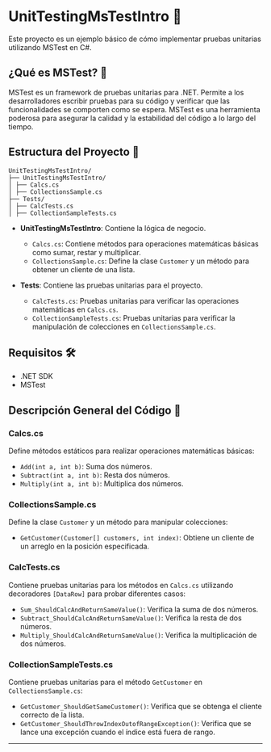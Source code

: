 # UnitTestingMsTestIntro 🚀

Este proyecto es un ejemplo básico de cómo implementar pruebas unitarias utilizando MSTest en C#.

## ¿Qué es MSTest? 🧪

MSTest es un framework de pruebas unitarias para .NET. Permite a los desarrolladores escribir pruebas para su código y verificar que las funcionalidades se comporten como se espera. MSTest es una herramienta poderosa para asegurar la calidad y la estabilidad del código a lo largo del tiempo.

## Estructura del Proyecto 📁

```plaintext
UnitTestingMsTestIntro/
├── UnitTestingMsTestIntro/
│ ├── Calcs.cs
│ ├── CollectionsSample.cs
├── Tests/
│ ├── CalcTests.cs
│ ├── CollectionSampleTests.cs
````

- **UnitTestingMsTestIntro**: Contiene la lógica de negocio.
  - `Calcs.cs`: Contiene métodos para operaciones matemáticas básicas como sumar, restar y multiplicar.
  - `CollectionsSample.cs`: Define la clase `Customer` y un método para obtener un cliente de una lista.

- **Tests**: Contiene las pruebas unitarias para el proyecto.
  - `CalcTests.cs`: Pruebas unitarias para verificar las operaciones matemáticas en `Calcs.cs`.
  - `CollectionSampleTests.cs`: Pruebas unitarias para verificar la manipulación de colecciones en `CollectionsSample.cs`.

## Requisitos 🛠️

- .NET SDK
- MSTest

## Descripción General del Código 📝

### Calcs.cs
Define métodos estáticos para realizar operaciones matemáticas básicas:
- `Add(int a, int b)`: Suma dos números.
- `Subtract(int a, int b)`: Resta dos números.
- `Multiply(int a, int b)`: Multiplica dos números.

### CollectionsSample.cs
Define la clase `Customer` y un método para manipular colecciones:
- `GetCustomer(Customer[] customers, int index)`: Obtiene un cliente de un arreglo en la posición especificada.

### CalcTests.cs
Contiene pruebas unitarias para los métodos en `Calcs.cs` utilizando decoradores `[DataRow]` para probar diferentes casos:
- `Sum_ShouldCalcAndReturnSameValue()`: Verifica la suma de dos números.
- `Subtract_ShouldCalcAndReturnSameValue()`: Verifica la resta de dos números.
- `Multiply_ShouldCalcAndReturnSameValue()`: Verifica la multiplicación de dos números.

### CollectionSampleTests.cs
Contiene pruebas unitarias para el método `GetCustomer` en `CollectionsSample.cs`:
- `GetCustomer_ShouldGetSameCustomer()`: Verifica que se obtenga el cliente correcto de la lista.
- `GetCustomer_ShouldThrowIndexOutofRangeException()`: Verifica que se lance una excepción cuando el índice está fuera de rango.

---



